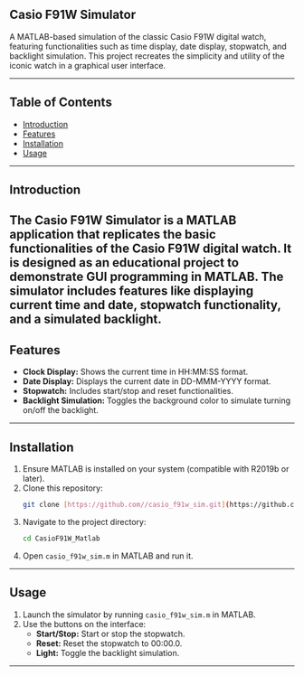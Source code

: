 ## Casio F91W Simulator

A MATLAB-based simulation of the classic Casio F91W digital watch, featuring functionalities such as time display, date display, stopwatch, and backlight simulation. This project recreates the simplicity and utility of the iconic watch in a graphical user interface.

---
## Table of Contents
- [Introduction](#introduction)
- [Features](#features)
- [Installation](#installation)
- [Usage](#usage)
  
---
## Introduction
The Casio F91W Simulator is a MATLAB application that replicates the basic functionalities of the Casio F91W digital watch. It is designed as an educational project to demonstrate GUI programming in MATLAB. The simulator includes features like displaying current time and date, stopwatch functionality, and a simulated backlight.
---
## Features
- **Clock Display:** Shows the current time in HH:MM:SS format.
- **Date Display:** Displays the current date in DD-MMM-YYYY format.
- **Stopwatch:** Includes start/stop and reset functionalities.
- **Backlight Simulation:** Toggles the background color to simulate turning on/off the backlight.
---
## Installation
1. Ensure MATLAB is installed on your system (compatible with R2019b or later).
2. Clone this repository:
   ```bash
   git clone [https://github.com//casio_f91w_sim.git](https://github.com/Amitm0v/CasioF91W_Matlab)
   ```
3. Navigate to the project directory:
   ```bash
   cd CasioF91W_Matlab
   ```
4. Open `casio_f91w_sim.m` in MATLAB and run it.
---
## Usage
1. Launch the simulator by running `casio_f91w_sim.m` in MATLAB.
2. Use the buttons on the interface:
   - **Start/Stop:** Start or stop the stopwatch.
   - **Reset:** Reset the stopwatch to 00:00.0.
   - **Light:** Toggle the backlight simulation.

---
